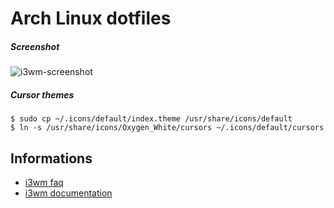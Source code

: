 # Arch Linux dotfiles

##### Screenshot

![i3wm-screenshot](http://static.tuxico.com/i3wm/preview.png)

##### Cursor themes

```
$ sudo cp ~/.icons/default/index.theme /usr/share/icons/default
$ ln -s /usr/share/icons/Oxygen_White/cursors ~/.icons/default/cursors
```

## Informations

* [i3wm faq](https://faq.i3wm.org/questions/)
* [i3wm documentation](http://i3wm.org/docs/)

